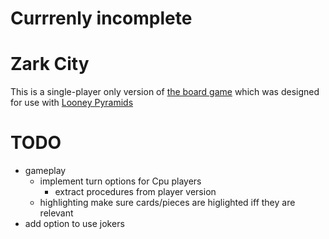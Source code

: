 # Currrenly incomplete

# Zark City

This is a single-player only version of [the board game](http://www.looneylabs.com/rules/zark-city) which was designed for use with [Looney Pyramids](http://www.looneylabs.com/looney-pyramids)

# TODO
* gameplay
  * implement turn options for Cpu players
    * extract procedures from player version
  * highlighting
    make sure cards/pieces are higlighted iff they are relevant
* add option to use jokers
